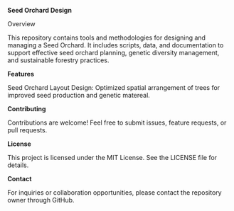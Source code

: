 **Seed Orchard Design**

Overview

This repository contains tools and methodologies for designing and managing a Seed Orchard. It includes scripts, data, and documentation to support effective seed orchard planning, genetic diversity management, and sustainable forestry practices.

**Features**

Seed Orchard Layout Design: Optimized spatial arrangement of trees for improved seed production and genetic matereal.

**Contributing**

Contributions are welcome! Feel free to submit issues, feature requests, or pull requests.

**License**

This project is licensed under the MIT License. See the LICENSE file for details.

**Contact**

For inquiries or collaboration opportunities, please contact the repository owner through GitHub.



